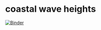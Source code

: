 # coastal wave heights

[![Binder](http://mybinder.org/badge.svg)](https://beta.mybinder.org/v2/gh/reproducible/coastal_wave_heights/master)
